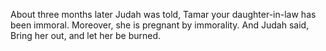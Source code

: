 About three months later Judah was told, Tamar your daughter-in-law has been immoral. Moreover, she is pregnant by immorality. And Judah said, Bring her out, and let her be burned.
